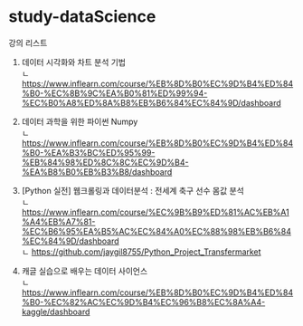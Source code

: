 # study-dataScience

강의 리스트  
1. 데이터 시각화와 차트 분석 기법   
 ㄴ  https://www.inflearn.com/course/%EB%8D%B0%EC%9D%B4%ED%84%B0-%EC%8B%9C%EA%B0%81%ED%99%94-%EC%B0%A8%ED%8A%B8%EB%B6%84%EC%84%9D/dashboard    
 
2. 데이터 과학을 위한 파이썬 Numpy  
 ㄴ  https://www.inflearn.com/course/%EB%8D%B0%EC%9D%B4%ED%84%B0-%EA%B3%BC%ED%95%99-%EB%84%98%ED%8C%8C%EC%9D%B4-%EA%B8%B0%EB%B3%B8/dashboard  
 
3. [Python 실전] 웹크롤링과 데이터분석 : 전세계 축구 선수 몸값 분석  
 ㄴ  https://www.inflearn.com/course/%EC%9B%B9%ED%81%AC%EB%A1%A4%EB%A7%81-%EC%B6%95%EA%B5%AC%EC%84%A0%EC%88%98%EB%B6%84%EC%84%9D/dashboard  
 ㄴ  https://github.com/jaygil8755/Python_Project_Transfermarket   
 
4. 캐글 실습으로 배우는 데이터 사이언스  
 ㄴ  https://www.inflearn.com/course/%EB%8D%B0%EC%9D%B4%ED%84%B0-%EC%82%AC%EC%9D%B4%EC%96%B8%EC%8A%A4-kaggle/dashboard  
